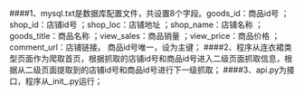 ####1、mysql.txt是数据库配置文件，共设置8个字段。goods_id：商品id号 ；shop_id：店铺id号 ；shop_loc：店铺地址 ；shop_name：店铺名称 ；goods_title：商品名称 ；view_sales：商品销量 ；view_price：商品价格 ；comment_url：店铺链接。 商品id号唯一，设为主键；
####2、程序从连衣裙类型页面作为爬取首页，根据抓取的店铺id号和商品id号进入二级页面抓取信息，根据从二级页面提取到的店铺id号和商品id号进行下一级抓取；
####3、api.py为接口，程序从_init_.py运行；
